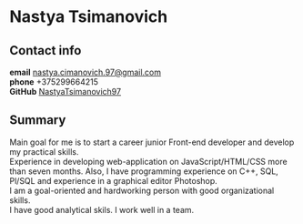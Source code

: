 # Nastya Tsimanovich
## Contact info
**email** nastya.cimanovich.97@gmail.com <br/>
**phone** +375299664215 <br/>
**GitHub** [NastyaTsimanovich97](https://github.com/NastyaTsimanovich97)
## Summary 
Main goal for me is to start a career junior Front-end developer and develop my practical skills. <br/>
Experience in developing web-application on JavaScript/HTML/CSS more than seven months. Also, I have programming experience on C++, SQL, Pl/SQL and experience in a graphical editor Photoshop. <br/>
I am a goal-oriented and hardworking person with good organizational skills. <br/>
I have good analytical skils. I work well in a team.